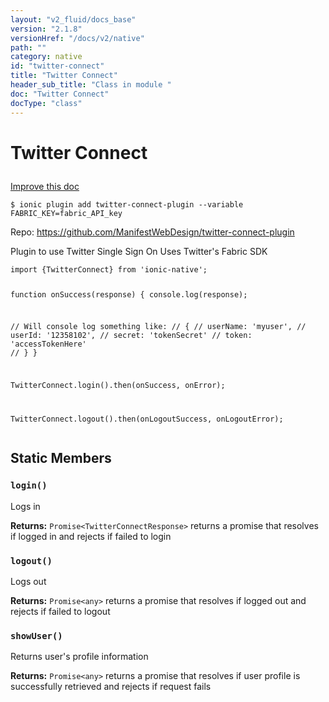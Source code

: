 ```yaml
---
layout: "v2_fluid/docs_base"
version: "2.1.8"
versionHref: "/docs/v2/native"
path: ""
category: native
id: "twitter-connect"
title: "Twitter Connect"
header_sub_title: "Class in module "
doc: "Twitter Connect"
docType: "class"
---
```








<h1 class="api-title">
  
  Twitter Connect
  

  

  

</h1>

<a class="improve-v2-docs" href="http://github.com/driftyco/ionic-native/edit/master/src/plugins/twitter-connect.ts#L0">
  Improve this doc
</a>



<!-- decorators -->


<pre><code>$ ionic plugin add twitter-connect-plugin --variable FABRIC_KEY=fabric_API_key</code></pre>
<p>Repo:
  <a href="https://github.com/ManifestWebDesign/twitter-connect-plugin">
    https://github.com/ManifestWebDesign/twitter-connect-plugin
  </a>
</p>

<!-- description -->

<p>Plugin to use Twitter Single Sign On
Uses Twitter&#39;s Fabric SDK</p>
<pre><code class="lang-typescript">import {TwitterConnect} from &#39;ionic-native&#39;;

function onSuccess(response) {
  console.log(response);

  // Will console log something like:
  // {
  //   userName: &#39;myuser&#39;,
  //   userId: &#39;12358102&#39;,
  //   secret: &#39;tokenSecret&#39;
  //   token: &#39;accessTokenHere&#39;
  // }
}

TwitterConnect.login().then(onSuccess, onError);

TwitterConnect.logout().then(onLogoutSuccess, onLogoutError);
</code></pre>



<!-- @usage tag -->


<!-- @property tags -->


<h2>Static Members</h2>

<div id="login"></div>
<h3><code>login()</code>
  
</h3>


Logs in






<div class="return-value" markdown="1">
  <i class="icon ion-arrow-return-left"></i>
  <b>Returns:</b> 
<code>Promise&lt;TwitterConnectResponse&gt;</code> returns a promise that resolves if logged in and rejects if failed to login
</div>



<div id="logout"></div>
<h3><code>logout()</code>
  
</h3>


Logs out






<div class="return-value" markdown="1">
  <i class="icon ion-arrow-return-left"></i>
  <b>Returns:</b> 
<code>Promise&lt;any&gt;</code> returns a promise that resolves if logged out and rejects if failed to logout
</div>



<div id="showUser"></div>
<h3><code>showUser()</code>
  
</h3>


Returns user's profile information






<div class="return-value" markdown="1">
  <i class="icon ion-arrow-return-left"></i>
  <b>Returns:</b> 
<code>Promise&lt;any&gt;</code> returns a promise that resolves if user profile is successfully retrieved and rejects if request fails
</div>




<!-- methods on the class -->



<!-- other classes -->

<!-- end other classes -->

<!-- interfaces -->

<!-- end interfaces -->

<!-- related link --><!-- end content block -->


<!-- end body block -->

